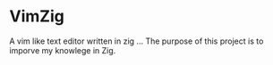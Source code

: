 # VimZig
A vim like text editor written in zig ... 
The purpose of this project is to imporve my
knowlege in Zig.
